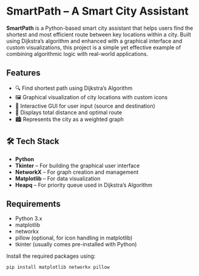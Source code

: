 #  SmartPath – A Smart City Assistant

**SmartPath** is a Python-based smart city assistant that helps users find the shortest and most efficient route between key locations within a city. Built using Dijkstra’s algorithm and enhanced with a graphical interface and custom visualizations, this project is a simple yet effective example of combining algorithmic logic with real-world applications.

##  Features

- 🔍 Find shortest path using Dijkstra’s Algorithm
- 🖼️ Graphical visualization of city locations with custom icons
- 📍 Interactive GUI for user input (source and destination)
- 📏 Displays total distance and optimal route
- 🏙️ Represents the city as a weighted graph

## 🛠 Tech Stack

- **Python**
- **Tkinter** – For building the graphical user interface
- **NetworkX** – For graph creation and management
- **Matplotlib** – For data visualization
- **Heapq** – For priority queue used in Dijkstra’s Algorithm

##  Requirements

- Python 3.x
- matplotlib
- networkx
- pillow (optional, for icon handling in matplotlib)
- tkinter (usually comes pre-installed with Python)

Install the required packages using:

```bash
pip install matplotlib networkx pillow


